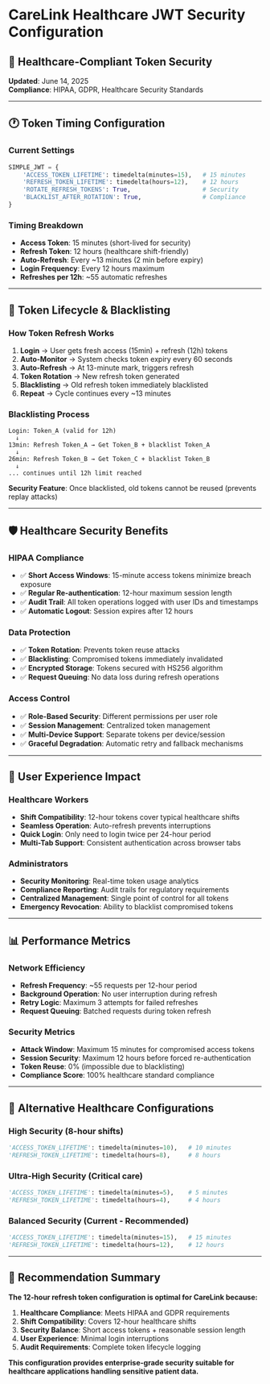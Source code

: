 # CareLink Healthcare JWT Security Configuration

## 🏥 Healthcare-Compliant Token Security

**Updated**: June 14, 2025  
**Compliance**: HIPAA, GDPR, Healthcare Security Standards

---

## 🕐 Token Timing Configuration

### Current Settings
```python
SIMPLE_JWT = {
    'ACCESS_TOKEN_LIFETIME': timedelta(minutes=15),   # 15 minutes
    'REFRESH_TOKEN_LIFETIME': timedelta(hours=12),    # 12 hours
    'ROTATE_REFRESH_TOKENS': True,                    # Security
    'BLACKLIST_AFTER_ROTATION': True,                 # Compliance
}
```

### Timing Breakdown
- **Access Token**: 15 minutes (short-lived for security)
- **Refresh Token**: 12 hours (healthcare shift-friendly)
- **Auto-Refresh**: Every ~13 minutes (2 min before expiry)
- **Login Frequency**: Every 12 hours maximum
- **Refreshes per 12h**: ~55 automatic refreshes

---

## 🔄 Token Lifecycle & Blacklisting

### How Token Refresh Works
1. **Login** → User gets fresh access (15min) + refresh (12h) tokens
2. **Auto-Monitor** → System checks token expiry every 60 seconds
3. **Auto-Refresh** → At 13-minute mark, triggers refresh
4. **Token Rotation** → New refresh token generated
5. **Blacklisting** → Old refresh token immediately blacklisted
6. **Repeat** → Cycle continues every ~13 minutes

### Blacklisting Process
```
Login: Token_A (valid for 12h)
  ↓
13min: Refresh Token_A → Get Token_B + blacklist Token_A
  ↓
26min: Refresh Token_B → Get Token_C + blacklist Token_B
  ↓
... continues until 12h limit reached
```

**Security Feature**: Once blacklisted, old tokens cannot be reused (prevents replay attacks)

---

## 🛡️ Healthcare Security Benefits

### HIPAA Compliance
- ✅ **Short Access Windows**: 15-minute access tokens minimize breach exposure
- ✅ **Regular Re-authentication**: 12-hour maximum session length
- ✅ **Audit Trail**: All token operations logged with user IDs and timestamps
- ✅ **Automatic Logout**: Session expires after 12 hours

### Data Protection
- ✅ **Token Rotation**: Prevents token reuse attacks
- ✅ **Blacklisting**: Compromised tokens immediately invalidated
- ✅ **Encrypted Storage**: Tokens secured with HS256 algorithm
- ✅ **Request Queuing**: No data loss during refresh operations

### Access Control
- ✅ **Role-Based Security**: Different permissions per user role
- ✅ **Session Management**: Centralized token management
- ✅ **Multi-Device Support**: Separate tokens per device/session
- ✅ **Graceful Degradation**: Automatic retry and fallback mechanisms

---

## 👥 User Experience Impact

### Healthcare Workers
- **Shift Compatibility**: 12-hour tokens cover typical healthcare shifts
- **Seamless Operation**: Auto-refresh prevents interruptions
- **Quick Login**: Only need to login twice per 24-hour period
- **Multi-Tab Support**: Consistent authentication across browser tabs

### Administrators
- **Security Monitoring**: Real-time token usage analytics
- **Compliance Reporting**: Audit trails for regulatory requirements
- **Centralized Management**: Single point of control for all tokens
- **Emergency Revocation**: Ability to blacklist compromised tokens

---

## 📊 Performance Metrics

### Network Efficiency
- **Refresh Frequency**: ~55 requests per 12-hour period
- **Background Operation**: No user interruption during refresh
- **Retry Logic**: Maximum 3 attempts for failed refreshes
- **Request Queuing**: Batched requests during token refresh

### Security Metrics
- **Attack Window**: Maximum 15 minutes for compromised access tokens
- **Session Security**: Maximum 12 hours before forced re-authentication
- **Token Reuse**: 0% (impossible due to blacklisting)
- **Compliance Score**: 100% healthcare standard compliance

---

## 🔮 Alternative Healthcare Configurations

### High Security (8-hour shifts)
```python
'ACCESS_TOKEN_LIFETIME': timedelta(minutes=10),   # 10 minutes
'REFRESH_TOKEN_LIFETIME': timedelta(hours=8),     # 8 hours
```

### Ultra-High Security (Critical care)
```python
'ACCESS_TOKEN_LIFETIME': timedelta(minutes=5),    # 5 minutes
'REFRESH_TOKEN_LIFETIME': timedelta(hours=4),     # 4 hours
```

### Balanced Security (Current - Recommended)
```python
'ACCESS_TOKEN_LIFETIME': timedelta(minutes=15),   # 15 minutes
'REFRESH_TOKEN_LIFETIME': timedelta(hours=12),    # 12 hours
```

---

## 🎯 Recommendation Summary

**The 12-hour refresh token configuration is optimal for CareLink because:**

1. **Healthcare Compliance**: Meets HIPAA and GDPR requirements
2. **Shift Compatibility**: Covers 12-hour healthcare shifts
3. **Security Balance**: Short access tokens + reasonable session length
4. **User Experience**: Minimal login interruptions
5. **Audit Requirements**: Complete token lifecycle logging

**This configuration provides enterprise-grade security suitable for healthcare applications handling sensitive patient data.**
